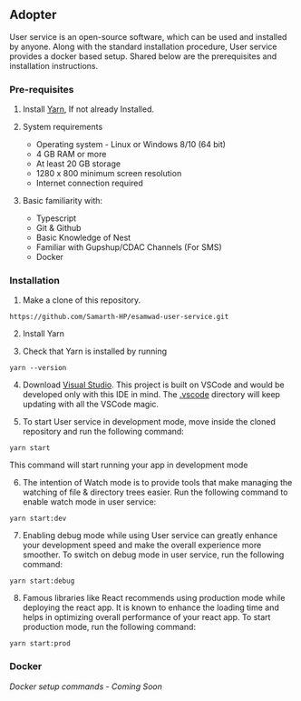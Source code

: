 ## Adopter

User service is an open-source software, which can be used and installed by anyone. Along with the standard installation procedure, User service provides a docker based setup. Shared below are the prerequisites and installation instructions.

### Pre-requisites

1. Install [Yarn](https://classic.yarnpkg.com/lang/en/docs/install/#windows-stable), If not already Installed.
2. System requirements
     - Operating system - Linux or Windows 8/10 (64 bit)
     - 4 GB RAM or more
     - At least 20 GB storage
     - 1280 x 800 minimum screen resolution
     - Internet connection required

3. Basic familiarity with:
     - Typescript
     - Git & Github
     - Basic Knowledge of Nest
     - Familiar with Gupshup/CDAC Channels (For SMS)
     - Docker

### Installation

1. Make a clone of this repository.

```shell
https://github.com/Samarth-HP/esamwad-user-service.git
```
2. Install Yarn

3. Check that Yarn is installed by running

```shell
yarn --version
```
4. Download [Visual Studio](https://code.visualstudio.com/download). This project is built on VSCode and would be developed only with this IDE in mind. The [.vscode](https://github.com/Samarth-HP/esamwad-user-service/blob/master/.vscode) directory will keep updating with all the VSCode magic.

5. To start User service in development mode, move inside the cloned repository and run the following command:

```shell
yarn start
```
This command will start running your app in development mode

6. The intention of Watch mode is to provide tools that make managing the watching of file & directory trees easier. Run the following command to enable watch mode in user service:

```shell
yarn start:dev
```
7. Enabling debug mode while using User service can greatly enhance your development speed and make the overall experience more smoother. To switch on debug mode in user service, run the following command:

```shell
yarn start:debug
```
8. Famous libraries like React recommends using production mode while deploying the react app. It is known to enhance the loading time and helps in optimizing overall performance of your react app. To start production mode, run the following command:

```shell
yarn start:prod
```

### Docker

*Docker setup commands - Coming Soon*


